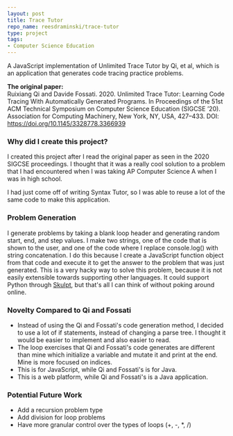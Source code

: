 ```yaml
---
layout: post
title: Trace Tutor
repo_name: reesdraminski/trace-tutor
type: project
tags:
- Computer Science Education
---
```


A JavaScript implementation of Unlimited Trace Tutor by Qi, et al, which is an application that generates code tracing practice problems.

**The original paper:**  
Ruixiang Qi and Davide Fossati. 2020. Unlimited Trace Tutor: Learning Code Tracing With Automatically Generated Programs. In Proceedings of the 51st ACM Technical Symposium on Computer Science Education (SIGCSE ’20). Association for Computing Machinery, New York, NY, USA, 427–433. DOI: https://doi.org/10.1145/3328778.3366939

### Why did I create this project?
I created this project after I read the original paper as seen in the 2020 SIGCSE proceedings. I thought that it was a really cool solution to a problem that I had encountered when I was taking AP Computer Science A when I was in high school.

I had just come off of writing Syntax Tutor, so I was able to reuse a lot of the same code to make this application.

### Problem Generation
I generate problems by taking a blank loop header and generating random start, end, and step values. I make two strings, one of the code that is shown to the user, and one of the code where I replace console.log() with string concatenation. I do this because I create a JavaScript function object from that code and execute it to get the answer to the problem that was just generated. This is a very hacky way to solve this problem, because it is not easily extensible towards supporting other languages. It could support Python through [Skulpt](https://skulpt.org), but that's all I can think of without poking around online.

### Novelty Compared to Qi and Fossati
* Instead of using the Qi and Fossati's code generation method, I decided to use a lot of if statements, instead of changing a parse tree. I thought it would be easier to implement and also easier to read.
* The loop exercises that Qi and Fossati's code generates are different than mine which initialize a variable and mutate it and print at the end. Mine is more focused on indices.
* This is for JavaScript, while Qi and Fossati's is for Java.
* This is a web platform, while Qi and Fossati's is a Java application.

### Potential Future Work
* Add a recursion problem type
* Add division for loop problems
* Have more granular control over the types of loops (+, -, *, /)